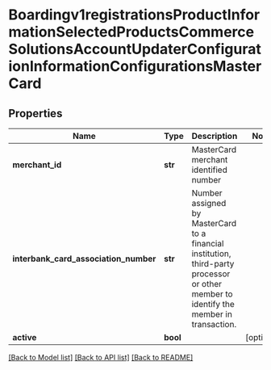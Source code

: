 # Boardingv1registrationsProductInformationSelectedProductsCommerceSolutionsAccountUpdaterConfigurationInformationConfigurationsMasterCard

## Properties
Name | Type | Description | Notes
------------ | ------------- | ------------- | -------------
**merchant_id** | **str** | MasterCard merchant identified number | 
**interbank_card_association_number** | **str** | Number assigned by MasterCard to a financial institution, third-party processor or other member to identify the member in transaction. | 
**active** | **bool** |  | [optional] 

[[Back to Model list]](../README.md#documentation-for-models) [[Back to API list]](../README.md#documentation-for-api-endpoints) [[Back to README]](../README.md)


